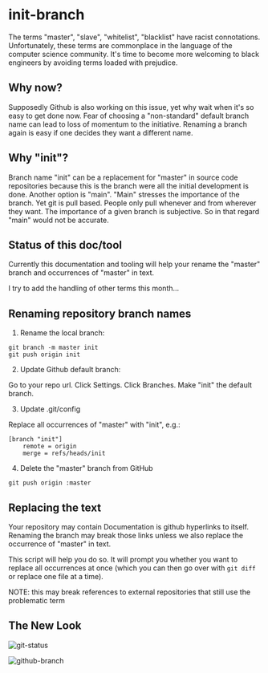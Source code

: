# init-branch

The terms "master", "slave", "whitelist", "blacklist" have racist connotations. Unfortunately, these terms are commonplace in the language of the computer science community. It's time to become more welcoming to black engineers by avoiding terms loaded with prejudice.


## Why now?

Supposedly Github is also working on this issue, yet why wait when it's so easy to get done now. Fear of choosing a "non-standard" default branch name can lead to loss of momentum to the initiative. Renaming a branch again is easy if one decides they want a different name.


## Why "init"?

Branch name "init" can be a replacement for "master" in source code repositories because this is the branch were all the initial development is done. Another option is "main". "Main" stresses the importance of the branch. Yet git is pull based. People only pull whenever and from wherever they want. The importance of a given branch is subjective. So in that regard "main" would not be accurate.


## Status of this doc/tool

Currently this documentation and tooling will help your rename the "master" branch and occurrences of "master" in text.

I try to add the handling of other terms this month...


## Renaming repository branch names

1. Rename the local branch:

```
git branch -m master init
git push origin init
```

2. Update Github default branch:

Go to your repo url. Click Settings. Click Branches. Make "init" the default branch.


3. Update .git/config

Replace all occurrences of "master" with "init", e.g.:
```
[branch "init"]
    remote = origin
    merge = refs/heads/init
```

4. Delete the "master" branch from GitHub

```
git push origin :master
```


## Replacing the text

Your repository may contain Documentation is github hyperlinks to itself. Renaming the branch may break
those links unless we also replace the occurrence of "master" in text.

This script will help you do so. It will prompt you whether you want to replace all occurrences at once (which you can then go over with `git diff` or replace one file at a time).

NOTE: this may break references to external repositories that still use the problematic term


## The New Look

![git-status](https://github.com/alevchuk/init-branch/blob/init/img/git-status.png)

![github-branch](https://github.com/alevchuk/init-branch/blob/init/img/github-branch.png)
